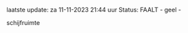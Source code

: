 laatste update: 
za 11-11-2023 21:44   uur 
Status: FAALT - geel - 
<div class="service Y">schijfruimte</div>